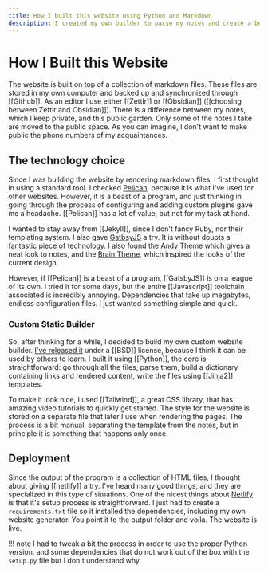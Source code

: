 ```yaml
---
title: How I built this website using Python and Markdown
description: I created my own builder to parse my notes and create a beautiful static website
---
```

# How I Built this Website
The website is built on top of a collection of markdown files. These files are stored in my own computer and backed up and synchronized through [[Github]]. As an editor I use either [[Zettlr]] or [[Obsidian]] ([[choosing between Zettlr and Obsidian]]). There is a difference between my notes, which I keep private, and this public garden. Only some of the notes I take are moved to the public space. As you can imagine, I don't want to make public the phone numbers of my acquaintances. 

## The technology choice
Since I was building the website by rendering markdown files, I first thought in using a standard tool. I checked [Pelican](https://blog.getpelican.com/), because it is what I've used for other websites. However, it is a beast of a program, and just thinking in going through the process of configuring and adding custom plugins gave me a headache. [[Pelican]] has a lot of value, but not for my task at hand. 

I wanted to stay away from [[Jekyll]], since I don't fancy Ruby, nor their templating system. I also gave [GatbsyJS](https://www.gatsbyjs.org/) a try. It is without doubts a fantastic piece of technology. I also found the [Andy Theme](https://github.com/aravindballa/gatsby-theme-andy/) which gives a neat look to notes, and the [Brain Theme](https://github.com/aengusmcmillin/gatsby-theme-brain), which inspired the looks of the current design. 

However, if [[Pelican]] is a beast of a program, [[GatsbyJS]] is on a league of its own. I tried it for some days, but the entire [[Javascript]] toolchain associated is incredibly annoying. Dependencies that take up megabytes, endless configuration files. I just wanted something simple and quick. 

### Custom Static Builder
So, after thinking for a while, I decided to build my own custom website builder. [I've released it](https://github.com/aquilesC/static_website_builder) under a [[BSD]] license, because I think it can be used by others to learn. I built it using [[Python]], the core is straightforward: go through all the files, parse them, build a dictionary containing links and rendered content, write the files using [[Jinja2]] templates. 

To make it look nice, I used [[Tailwind]], a great CSS library, that has amazing video tutorials to quickly get started. The style for the website is stored on a separate file that later I use when rendering the pages. The process is a bit manual, separating the template from the notes, but in principle it is something that happens only once. 

## Deployment
Since the output of the program is a collection of HTML files, I thought about giving [[netlify]] a try. I've heard many good things, and they are specialized in this type of situations. One of the nicest things about [Netlify](https://www.netlify.com/) is that it's setup process is straightforward. I just had to create a ``requirements.txt`` file so it installed the dependencies, including my own website generator. You point it to the output folder and voilà. The website is live. 

!!! note 
	I had to tweak a bit the process in order to use the proper Python version, and some dependencies that do not work out of the box with the ``setup.py`` file but I don't understand why.
